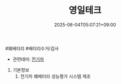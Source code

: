 ﻿---
title: "영일테크"
date: 2025-06-04T05:07:21+09:00
lastmod: 2025-06-04T05:07:21+09:00
type: docs
sidebar:
  open: true
weight: 15
---
<div style="display:none">
  <meta property="article:published_time" content="2025-06-03T20:07:21Z" />
  <meta property="article:modified_time" content="2025-06-03T20:07:21Z" />
</div>
#폐배터리 #배터리수거/검사

- 관련테마: [전기차](/industry-study/2산업자동차-산업전기차/)

1. 기본정보
	1. 전기차 폐배터리 성능평가 시스템 제조
